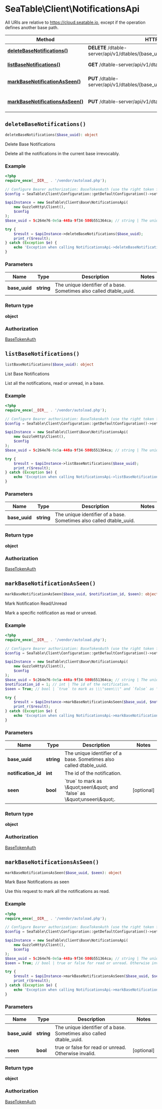 # SeaTable\Client\NotificationsApi

All URIs are relative to https://cloud.seatable.io, except if the operation defines another base path.

| Method | HTTP request | Description |
| ------------- | ------------- | ------------- |
| [**deleteBaseNotifications()**](NotificationsApi.md#deleteBaseNotifications) | **DELETE** /dtable-server/api/v1/dtables/{base_uuid}/notifications/ | Delete Base Notifications |
| [**listBaseNotifications()**](NotificationsApi.md#listBaseNotifications) | **GET** /dtable-server/api/v1/dtables/{base_uuid}/notifications/ | List Base Notifications |
| [**markBaseNotificationAsSeen()**](NotificationsApi.md#markBaseNotificationAsSeen) | **PUT** /dtable-server/api/v1/dtables/{base_uuid}/notifications/{notification_id}/ | Mark Notification Read/Unread |
| [**markBaseNotificationsAsSeen()**](NotificationsApi.md#markBaseNotificationsAsSeen) | **PUT** /dtable-server/api/v1/dtables/{base_uuid}/notifications/ | Mark Base Notifications as seen |


## `deleteBaseNotifications()`

```php
deleteBaseNotifications($base_uuid): object
```

Delete Base Notifications

Delete all the notifications in the current base irrevocably.

### Example

```php
<?php
require_once(__DIR__ . '/vendor/autoload.php');

// Configure Bearer authorization: BaseTokenAuth (use the right token for your request)
$config = SeaTable\Client\Configuration::getDefaultConfiguration()->setAccessToken('YOUR_TOKEN');

$apiInstance = new SeaTable\Client\Base\NotificationsApi(
    new GuzzleHttp\Client(),
    $config
);
$base_uuid = 5c264e76-0e5a-448a-9f34-580b551364ca; // string | The unique identifier of a base. Sometimes also called dtable_uuid.

try {
    $result = $apiInstance->deleteBaseNotifications($base_uuid);
    print_r($result);
} catch (Exception $e) {
    echo 'Exception when calling NotificationsApi->deleteBaseNotifications: ', $e->getMessage(), PHP_EOL;
}
```

### Parameters

| Name | Type | Description  | Notes |
| ------------- | ------------- | ------------- | ------------- |
| **base_uuid** | **string**| The unique identifier of a base. Sometimes also called dtable_uuid. | |

### Return type

**object**

### Authorization

[BaseTokenAuth](../../README.md#BaseTokenAuth)



## `listBaseNotifications()`

```php
listBaseNotifications($base_uuid): object
```

List Base Notifications

List all the notifications, read or unread, in a base.

### Example

```php
<?php
require_once(__DIR__ . '/vendor/autoload.php');

// Configure Bearer authorization: BaseTokenAuth (use the right token for your request)
$config = SeaTable\Client\Configuration::getDefaultConfiguration()->setAccessToken('YOUR_TOKEN');

$apiInstance = new SeaTable\Client\Base\NotificationsApi(
    new GuzzleHttp\Client(),
    $config
);
$base_uuid = 5c264e76-0e5a-448a-9f34-580b551364ca; // string | The unique identifier of a base. Sometimes also called dtable_uuid.

try {
    $result = $apiInstance->listBaseNotifications($base_uuid);
    print_r($result);
} catch (Exception $e) {
    echo 'Exception when calling NotificationsApi->listBaseNotifications: ', $e->getMessage(), PHP_EOL;
}
```

### Parameters

| Name | Type | Description  | Notes |
| ------------- | ------------- | ------------- | ------------- |
| **base_uuid** | **string**| The unique identifier of a base. Sometimes also called dtable_uuid. | |

### Return type

**object**

### Authorization

[BaseTokenAuth](../../README.md#BaseTokenAuth)



## `markBaseNotificationAsSeen()`

```php
markBaseNotificationAsSeen($base_uuid, $notification_id, $seen): object
```

Mark Notification Read/Unread

Mark a specific notification as read or unread.

### Example

```php
<?php
require_once(__DIR__ . '/vendor/autoload.php');

// Configure Bearer authorization: BaseTokenAuth (use the right token for your request)
$config = SeaTable\Client\Configuration::getDefaultConfiguration()->setAccessToken('YOUR_TOKEN');

$apiInstance = new SeaTable\Client\Base\NotificationsApi(
    new GuzzleHttp\Client(),
    $config
);
$base_uuid = 5c264e76-0e5a-448a-9f34-580b551364ca; // string | The unique identifier of a base. Sometimes also called dtable_uuid.
$notification_id = 1; // int | The id of the notification.
$seen = True; // bool | `true` to mark as \\\"seen\\\" and `false` as \\\"unseen\\\".

try {
    $result = $apiInstance->markBaseNotificationAsSeen($base_uuid, $notification_id, $seen);
    print_r($result);
} catch (Exception $e) {
    echo 'Exception when calling NotificationsApi->markBaseNotificationAsSeen: ', $e->getMessage(), PHP_EOL;
}
```

### Parameters

| Name | Type | Description  | Notes |
| ------------- | ------------- | ------------- | ------------- |
| **base_uuid** | **string**| The unique identifier of a base. Sometimes also called dtable_uuid. | |
| **notification_id** | **int**| The id of the notification. | |
| **seen** | **bool**| &#x60;true&#x60; to mark as \\\&quot;seen\\\&quot; and &#x60;false&#x60; as \\\&quot;unseen\\\&quot;. | [optional] |

### Return type

**object**

### Authorization

[BaseTokenAuth](../../README.md#BaseTokenAuth)



## `markBaseNotificationsAsSeen()`

```php
markBaseNotificationsAsSeen($base_uuid, $seen): object
```

Mark Base Notifications as seen

Use this request to mark all the notifications as read.

### Example

```php
<?php
require_once(__DIR__ . '/vendor/autoload.php');

// Configure Bearer authorization: BaseTokenAuth (use the right token for your request)
$config = SeaTable\Client\Configuration::getDefaultConfiguration()->setAccessToken('YOUR_TOKEN');

$apiInstance = new SeaTable\Client\Base\NotificationsApi(
    new GuzzleHttp\Client(),
    $config
);
$base_uuid = 5c264e76-0e5a-448a-9f34-580b551364ca; // string | The unique identifier of a base. Sometimes also called dtable_uuid.
$seen = True; // bool | true or false for read or unread. Otherwise invalid.

try {
    $result = $apiInstance->markBaseNotificationsAsSeen($base_uuid, $seen);
    print_r($result);
} catch (Exception $e) {
    echo 'Exception when calling NotificationsApi->markBaseNotificationsAsSeen: ', $e->getMessage(), PHP_EOL;
}
```

### Parameters

| Name | Type | Description  | Notes |
| ------------- | ------------- | ------------- | ------------- |
| **base_uuid** | **string**| The unique identifier of a base. Sometimes also called dtable_uuid. | |
| **seen** | **bool**| true or false for read or unread. Otherwise invalid. | [optional] |

### Return type

**object**

### Authorization

[BaseTokenAuth](../../README.md#BaseTokenAuth)


